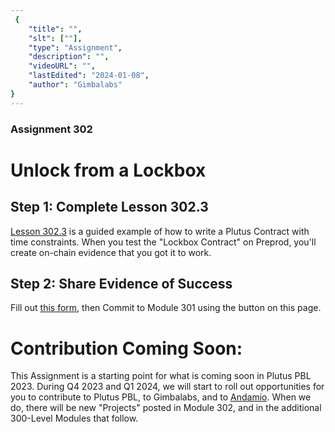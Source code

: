 ```yaml
---
 {
	"title": "",
	"slt": [""],
	"type": "Assignment",
	"description": "",
	"videoURL": "",
	"lastEdited": "2024-01-08",
	"author": "Gimbalabs"
}
---
```




### Assignment 302
# Unlock from a Lockbox

## Step 1: Complete Lesson 302.3
[Lesson 302.3](/modules/302/3023) is a guided example of how to write a Plutus Contract with time constraints. When you test the "Lockbox Contract" on Preprod, you'll create on-chain evidence that you got it to work.

## Step 2: Share Evidence of Success
Fill out [this form](https://forms.gle/rdJ1vYeW1ZoCT7Ci7), then Commit to Module 301 using the button on this page.

# Contribution Coming Soon:
This Assignment is a starting point for what is coming soon in Plutus PBL 2023. During Q4 2023 and Q1 2024, we will start to roll out opportunities for you to contribute to Plutus PBL, to Gimbalabs, and to [Andamio](https://andamio.io). When we do, there will be new "Projects" posted in Module 302, and in the additional 300-Level Modules that follow.
